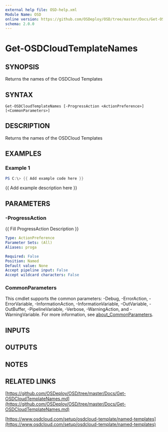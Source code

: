 ```yaml
---
external help file: OSD-help.xml
Module Name: OSD
online version: https://github.com/OSDeploy/OSD/tree/master/Docs/Get-OSDCloudTemplateNames.md
schema: 2.0.0
---
```


# Get-OSDCloudTemplateNames

## SYNOPSIS
Returns the names of the OSDCloud Templates

## SYNTAX

```
Get-OSDCloudTemplateNames [-ProgressAction <ActionPreference>] [<CommonParameters>]
```

## DESCRIPTION
Returns the names of the OSDCloud Templates

## EXAMPLES

### Example 1
```powershell
PS C:\> {{ Add example code here }}
```

{{ Add example description here }}

## PARAMETERS

### -ProgressAction
{{ Fill ProgressAction Description }}

```yaml
Type: ActionPreference
Parameter Sets: (All)
Aliases: proga

Required: False
Position: Named
Default value: None
Accept pipeline input: False
Accept wildcard characters: False
```

### CommonParameters
This cmdlet supports the common parameters: -Debug, -ErrorAction, -ErrorVariable, -InformationAction, -InformationVariable, -OutVariable, -OutBuffer, -PipelineVariable, -Verbose, -WarningAction, and -WarningVariable. For more information, see [about_CommonParameters](http://go.microsoft.com/fwlink/?LinkID=113216).

## INPUTS

## OUTPUTS

## NOTES

## RELATED LINKS

[https://github.com/OSDeploy/OSD/tree/master/Docs/Get-OSDCloudTemplateNames.md](https://github.com/OSDeploy/OSD/tree/master/Docs/Get-OSDCloudTemplateNames.md)

[https://www.osdcloud.com/setup/osdcloud-template/named-templates](https://www.osdcloud.com/setup/osdcloud-template/named-templates)

